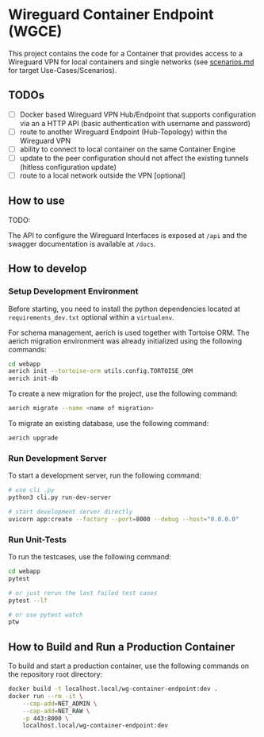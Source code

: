 # Wireguard Container Endpoint (WGCE)

This project contains the code for a Container that provides access to a Wireguard VPN for local containers and single networks (see [scenarios.md](./docs/scenarios.md) for target Use-Cases/Scenarios).

## TODOs

* [ ] Docker based Wireguard VPN Hub/Endpoint that supports configuration via an a HTTP API (basic authentication with username and password)
* [ ] route to another Wireguard Endpoint (Hub-Topology) within the Wireguard VPN
* [ ] ability to connect to local container on the same Container Engine
* [ ] update to the peer configuration should not affect the existing tunnels (hitless configuration update)
* [ ] route to a local network outside the VPN [optional]

## How to use

TODO:

The API to configure the Wireguard Interfaces is exposed at `/api` and the swagger documentation is available at `/docs`.

## How to develop

### Setup Development Environment

Before starting, you need to install the python dependencies located at `requirements_dev.txt` optional within a `virtualenv`.

For schema management, aerich is used together with Tortoise ORM. The aerich migration environment was already initialized using the following commands:

```bash
cd webapp
aerich init --tortoise-orm utils.config.TORTOISE_ORM
aerich init-db
```

To create a new migration for the project, use the following command:

```bash
aerich migrate --name <name of migration>
```

To migrate an existing database, use the following command:

```bash
aerich upgrade
```

### Run Development Server

To start a development server, run the following command:

```bash
# use cli .py
python3 cli.py run-dev-server

# start development server directly
uvicorn app:create --factory --port=8000 --debug --host="0.0.0.0"
```

### Run Unit-Tests

To run the testcases, use the following command:

```bash
cd webapp
pytest

# or just rerun the last failed test cases
pytest --lf

# or use pytest watch
ptw
```

## How to Build and Run a Production Container

To build and start a production container, use the following commands on the repository root directory:

```bash
docker build -t localhost.local/wg-container-endpoint:dev .
docker run --rm -it \
    --cap-add=NET_ADMIN \
    --cap-add=NET_RAW \
    -p 443:8000 \
    localhost.local/wg-container-endpoint:dev
```
